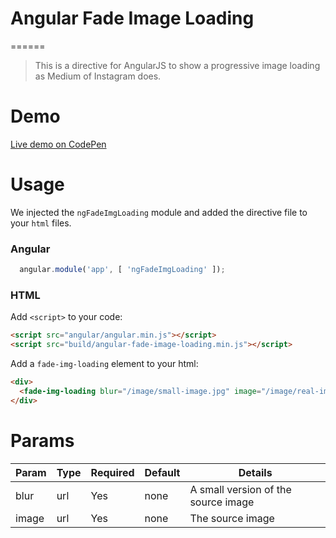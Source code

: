 # Angular Fade Image Loading
======
> This is a directive for AngularJS to show a progressive image loading as Medium of Instagram does.

# Demo
[Live demo on CodePen](https://codepen.io/juanmanuelromera/pen/bgovEV)


# Usage
We injected the `ngFadeImgLoading` module and added the directive file to your `html` files.

### Angular
```js
  angular.module('app', [ 'ngFadeImgLoading' ]);
```

### HTML
Add `<script>` to your code:
```html
<script src="angular/angular.min.js"></script>
<script src="build/angular-fade-image-loading.min.js"></script>
```

Add a `fade-img-loading` element to your html:
```html
<div>
  <fade-img-loading blur="/image/small-image.jpg" image="/image/real-image.jpg" />
</div>
```

# Params

|Param      |Type   |Required |Default |Details |
|-----------|-------|---------|--------|--------|
|blur     	| url  	|Yes      |none    | A small version of the source image |
|image   	| url  	|Yes  	  |none    | The source image |
